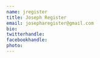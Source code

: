 ```yaml
---
name: jregister
title: Joseph Register
email: josepharegister@gmail.com
bio: 
twitterhandle: 
facebookhandle: 
photo: 
---
```


